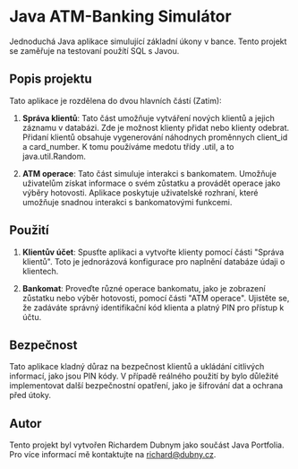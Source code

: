 # Java ATM-Banking Simulátor

Jednoduchá Java aplikace simulující základní úkony v bance. Tento projekt se zaměřuje na testovaní použítí SQL s Javou.

## Popis projektu

Tato aplikace je rozdělena do dvou hlavních částí (Zatim):

1. **Správa klientů**: Tato část umožňuje vytváření nových klientů a jejich záznamu v databázi. Zde je možnost klienty přidat nebo klienty odebrat. Přidaní klientů obsahuje vygenerování náhodnych proměnnych client_id a card_number. K tomu používáme medotu třídy .util, a to java.util.Random.

2. **ATM operace**: Tato část simuluje interakci s bankomatem. Umožňuje uživatelům získat informace o svém zůstatku a provádět operace jako výběry hotovosti. Aplikace poskytuje uživatelské rozhraní, které umožňuje snadnou interakci s bankomatovými funkcemi.

## Použití

1. **Klientův účet**: Spusťte aplikaci a vytvořte klienty pomocí části "Správa klientů". Toto je jednorázová konfigurace pro naplnění databáze údaji o klientech.

2. **Bankomat**: Proveďte různé operace bankomatu, jako je zobrazení zůstatku nebo výběr hotovosti, pomocí části "ATM operace". Ujistěte se, že zadáváte správný identifikační kód klienta a platný PIN pro přístup k účtu.

## Bezpečnost

Tato aplikace kladný důraz na bezpečnost klientů a ukládání citlivých informací, jako jsou PIN kódy. V případě reálného použití by bylo důležité implementovat další bezpečnostní opatření, jako je šifrování dat a ochrana před útoky.

## Autor

Tento projekt byl vytvořen Richardem Dubnym jako součást Java Portfolia. Pro více informací mě kontaktujte na richard@dubny.cz.

